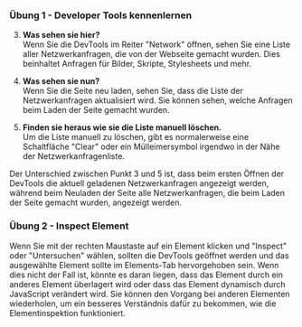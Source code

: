 ### Übung 1 - Developer Tools kennenlernen

3. **Was sehen sie hier?**  
Wenn Sie die DevTools im Reiter "Network" öffnen, sehen Sie eine Liste aller Netzwerkanfragen, die von der Webseite gemacht wurden. Dies beinhaltet Anfragen für Bilder, Skripte, Stylesheets und mehr.

5. **Was sehen sie nun?**  
Wenn Sie die Seite neu laden, sehen Sie, dass die Liste der Netzwerkanfragen aktualisiert wird. Sie können sehen, welche Anfragen beim Laden der Seite gemacht wurden.

6. **Finden sie heraus wie sie die Liste manuell löschen.**  
Um die Liste manuell zu löschen, gibt es normalerweise eine Schaltfläche "Clear" oder ein Mülleimersymbol irgendwo in der Nähe der Netzwerkanfragenliste.

Der Unterschied zwischen Punkt 3 und 5 ist, dass beim ersten Öffnen der DevTools die aktuell geladenen Netzwerkanfragen angezeigt werden, während beim Neuladen der Seite alle Netzwerkanfragen, die beim Laden der Seite gemacht wurden, angezeigt werden.

### Übung 2 - Inspect Element

Wenn Sie mit der rechten Maustaste auf ein Element klicken und "Inspect" oder "Untersuchen" wählen, sollten die DevTools geöffnet werden und das ausgewählte Element sollte im Elements-Tab hervorgehoben sein. Wenn dies nicht der Fall ist, könnte es daran liegen, dass das Element durch ein anderes Element überlagert wird oder dass das Element dynamisch durch JavaScript verändert wird. Sie können den Vorgang bei anderen Elementen wiederholen, um ein besseres Verständnis dafür zu bekommen, wie die Elementinspektion funktioniert. 
